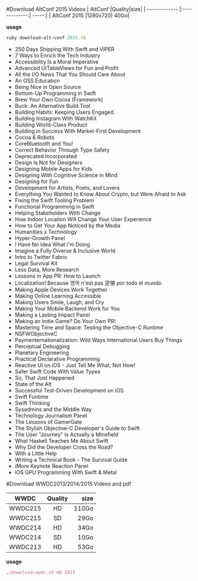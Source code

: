 #Download AltConf 2015 Videos
| AltConf |Quality|size|
| ------------- |:-------------:| -----:|
| AltConf 2015 |1280x720| 40Go|


**usage**
```ruby
ruby download-alt-conf-2015.rb
```

* 250 Days Shipping With Swift and VIPER
* 7 Ways to Enrich the Tech Industry
* Accessibility Is a Moral Imperative
* Advanced UITableViews for Fun and Profit
* All the I/O News That You Should Care About
* An OSS Education
* Being Nice in Open Source
* Bottom-Up Programming in Swift
* Brew Your Own Cocoa (Framework)
* Buck: An Alternative Build Tool
* Building Habits: Keeping Users Engaged
* Building Instagram With WatchKit
* Building World-Class Product
* Building in Success With Market-First Development
* Cocoa & Robots
* CoreBluetooth and You!
* Correct Behavior Through Type Safety
* Deprecated Incorporated
* Design Is Not for Designers
* Designing Mobile Apps for Kids
* Designing With Cognitive Science in Mind
* Designing for Fun
* Development for Artists, Poets, and Lovers
* Everything You Wanted to Know About Crypto, but Were Afraid to Ask
* Fixing the Swift Tooling Problem
* Functional Programming in Swift
* Helping Stakeholders With Change
* How Indoor Location Will Change Your User Experience
* How to Get Your App Noticed by the Media
* Humanities x Technology
* Hyper-Growth Panel
* I Have No Idea What I'm Doing
* Imagine a Fully Diverse & Inclusive World
* Intro to Twitter Fabric
* Legal Survival Kit
* Less Data, More Research
* Lessons in App PR: How to Launch
* Localization! Because 영어 n'est pas 足够 por todo el mundo
* Making Apple Devices Work Together
* Making Online Learning Accessible
* Making Users Smile, Laugh, and Cry
* Making Your Mobile Backend Work for You
* Making a Lasting Impact Panel
* Making an Indie Game? Do Your Own PR!
* Mastering Time and Space: Testing the Objective-C Runtime
* NSFWObjectiveC
* Paymenternationalization: Wild Ways International Users Buy Things
* Perceptual Debugging
* Planetary Engineering
* Practical Declarative Programming
* Reactive UI on iOS - Just Tell Me What, Not How!
* Safer Swift Code With Value Types
* So, That Just Happened
* State of the Alt
* Successful Test-Driven Development on iOS
* Swift Funtime
* Swift Thinking
* Sysadmins and the Middle Way
* Technology Journalism Panel
* The Lessons of GamerGate
* The Stylish Objective-C Developer's Guide to Swift
* The User "Journey" Is Actually a Minefield
* What Haskell Teaches Me About Swift
* Why Did the Developer Cross the Road?
* With a Little Help
* Writing a Technical Book - The Survival Guide
* iMore Keynote Reaction Panel
* iOS GPU Programming With Swift & Metal



#Download WWDC2013/2014/2015 Videos and pdf

|WWDC|Quality|size|
| ------------- |:-------------:| -----:|
|WWDC215|HD|110Go|
|WWDC215|SD|29Go|
|WWDC214|HD|34Go|
|WWDC214|SD|10Go|
|WWDC213|HD|53Go|

**usage**
```ruby
./download-wwdc.sh HD 2015
```


